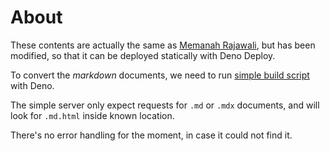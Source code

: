 # About

These contents are actually the same as [Memanah Rajawali](https://github.com/fxadilima/memanah-rajawali),
but has been modified, so that it can be deployed statically with Deno Deploy.

To convert the _markdown_ documents, we need to run [simple build script](tests/build.tsx) with Deno.

The simple server only expect requests for `.md` or `.mdx` documents, and will look for `.md.html` inside
known location.

There's no error handling for the moment, in case it could not find it.

